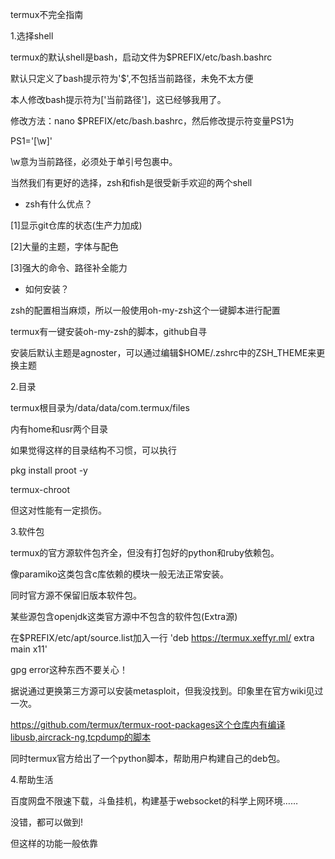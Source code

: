 termux不完全指南

1.选择shell

termux的默认shell是bash，启动文件为$PREFIX/etc/bash.bashrc

默认只定义了bash提示符为'$',不包括当前路径，未免不太方便

本人修改bash提示符为['当前路径']，这已经够我用了。

修改方法：nano $PREFIX/etc/bash.bashrc，然后修改提示符变量PS1为

PS1='[\w]'

\w意为当前路径，必须处于单引号包裹中。

当然我们有更好的选择，zsh和fish是很受新手欢迎的两个shell

 * zsh有什么优点？
 
 [1]显示git仓库的状态(生产力加成)
 
 [2]大量的主题，字体与配色
 
 [3]强大的命令、路径补全能力
 
 * 如何安装？
 
 zsh的配置相当麻烦，所以一般使用oh-my-zsh这个一键脚本进行配置
 
 termux有一键安装oh-my-zsh的脚本，github自寻
 
 安装后默认主题是agnoster，可以通过编辑$HOME/.zshrc中的ZSH_THEME来更换主题
 
2.目录

termux根目录为/data/data/com.termux/files

内有home和usr两个目录

如果觉得这样的目录结构不习惯，可以执行

pkg install proot -y

termux-chroot

但这对性能有一定损伤。

3.软件包

termux的官方源软件包齐全，但没有打包好的python和ruby依赖包。

像paramiko这类包含c库依赖的模块一般无法正常安装。

同时官方源不保留旧版本软件包。

某些源包含openjdk这类官方源中不包含的软件包(Extra源)

在$PREFIX/etc/apt/source.list加入一行 'deb https://termux.xeffyr.ml/ extra main x11'

gpg error这种东西不要关心！

据说通过更换第三方源可以安装metasploit，但我没找到。印象里在官方wiki见过一次。

https://github.com/termux/termux-root-packages这个仓库内有编译libusb,aircrack-ng,tcpdump的脚本

同时termux官方给出了一个python脚本，帮助用户构建自己的deb包。

4.帮助生活

百度网盘不限速下载，斗鱼挂机，构建基于websocket的科学上网环境……

没错，都可以做到!

但这样的功能一般依靠
 